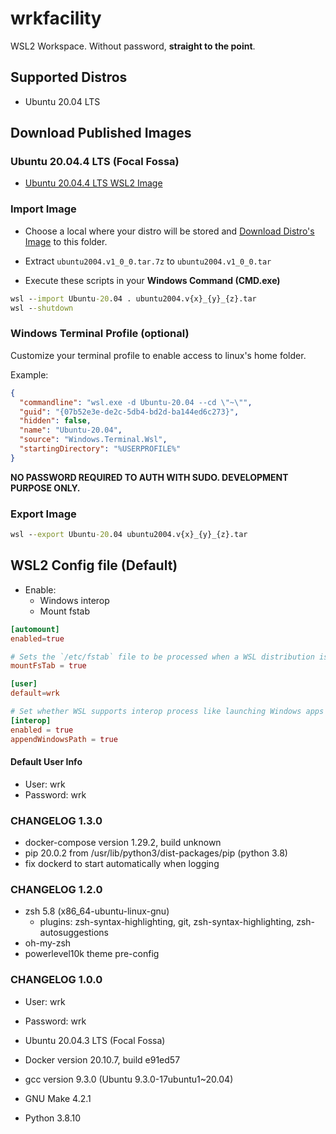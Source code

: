 # wrkfacility

WSL2 Workspace. Without password, **straight to the point**.

## Supported Distros

- Ubuntu 20.04 LTS

## Download Published Images

### Ubuntu 20.04.4 LTS (Focal Fossa)

* [Ubuntu 20.04.4 LTS WSL2 Image](https://github.com/cristiancmello/wrkfacility/releases/download/v1.2.0/ubuntu2004.v1_2_0.tar.7z)

### Import Image

* Choose a local where your distro will be stored and [Download Distro's Image](#ubuntu-20044-lts-focal-fossa) to this folder.

* Extract `ubuntu2004.v1_0_0.tar.7z` to `ubuntu2004.v1_0_0.tar`

* Execute these scripts in your **Windows Command (CMD.exe)**

```bat
wsl --import Ubuntu-20.04 . ubuntu2004.v{x}_{y}_{z}.tar
wsl --shutdown
```

### Windows Terminal Profile (optional)

Customize your terminal profile to enable access to linux's home folder.

Example:
```json
{
  "commandline": "wsl.exe -d Ubuntu-20.04 --cd \"~\"",
  "guid": "{07b52e3e-de2c-5db4-bd2d-ba144ed6c273}",
  "hidden": false,
  "name": "Ubuntu-20.04",
  "source": "Windows.Terminal.Wsl",
  "startingDirectory": "%USERPROFILE%"
}
```

**NO PASSWORD REQUIRED TO AUTH WITH SUDO. DEVELOPMENT PURPOSE ONLY.**

### Export Image

```bat
wsl --export Ubuntu-20.04 ubuntu2004.v{x}_{y}_{z}.tar
```

## WSL2 Config file (Default)

* Enable:
  - Windows interop
  - Mount fstab

```conf
[automount]
enabled=true

# Sets the `/etc/fstab` file to be processed when a WSL distribution is launched.
mountFsTab = true

[user]
default=wrk

# Set whether WSL supports interop process like launching Windows apps and adding path variables. Setting these to false will block the launch of Windows processes and block adding $PATH environment variables.
[interop]
enabled = true
appendWindowsPath = true
```

#### Default User Info 

- User: wrk
- Password: wrk

### CHANGELOG 1.3.0

- docker-compose version 1.29.2, build unknown
- pip 20.0.2 from /usr/lib/python3/dist-packages/pip (python 3.8)
- fix dockerd to start automatically when logging

### CHANGELOG 1.2.0

- zsh 5.8 (x86_64-ubuntu-linux-gnu)
  + plugins: zsh-syntax-highlighting, git, zsh-syntax-highlighting, zsh-autosuggestions
- oh-my-zsh
- powerlevel10k theme pre-config

### CHANGELOG 1.0.0

- User: wrk
- Password: wrk

- Ubuntu 20.04.3 LTS (Focal Fossa)
- Docker version 20.10.7, build e91ed57
- gcc version 9.3.0 (Ubuntu 9.3.0-17ubuntu1~20.04)
- GNU Make 4.2.1
- Python 3.8.10


